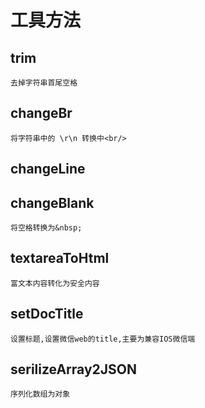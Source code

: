 # 工具方法

## trim
 ``去掉字符串首尾空格``
 

## changeBr 
 ``将字符串中的 \r\n 转换中<br/>``

## changeLine
 

## changeBlank
``将空格转换为&nbsp;`` 

## textareaToHtml
``富文本内容转化为安全内容``

## setDocTitle  
``设置标题,设置微信web的title,主要为兼容IOS微信端``

## serilizeArray2JSON
``序列化数组为对象``
